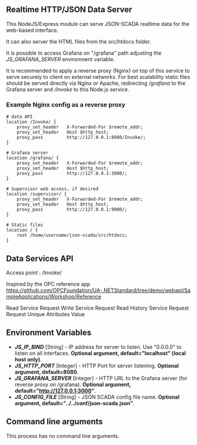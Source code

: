 ## Realtime HTTP/JSON Data Server

This NodeJS/Express module can serve JSON-SCADA realtime data for the web-based interface.

It can also server the HTML files from the src/htdocs folder.

It is possible to access Grafana on "/grafana" path adjusting the _JS_GRAFANA_SERVER_ environment variable.

It is recommended to apply a reverse proxy (Nginx) on top of this service to serve securely to client on external networks. For best scalability static files should be served directly via Nginx or Apache, redirecting _/grafana_ to the Grafana server and _/Invoke_ to this Node.js service.

### Example Nginx config as a reverse proxy

    # data API
    location /Invoke/ {
        proxy_set_header   X-Forwarded-For $remote_addr;
        proxy_set_header   Host $http_host;
        proxy_pass         http://127.0.0.1:8080/Invoke/;
    }

    # Grafana server
    location /grafana/ {
        proxy_set_header   X-Forwarded-For $remote_addr;
        proxy_set_header   Host $http_host;
        proxy_pass         http://127.0.0.1:3000/;
    }

    # Supervisor web access, if desired
    location /supervisor/ {
        proxy_set_header   X-Forwarded-For $remote_addr;
        proxy_set_header   Host $http_host;
        proxy_pass         http://127.0.0.1:9000/;
    }

    # Static files
    location / {
        root /home/username/json-scada/src/htdocs;
    }

## Data Services API

Access point : /Invoke/

Inspired by the OPC reference app https://github.com/OPCFoundation/UA-.NETStandard/tree/demo/webapi/SampleApplications/Workshop/Reference

Read Service Request
Write Service Request
Read History Service Request
Request Unique Attributes Value

## Environment Variables

* _**JS_IP_BIND**_ [String] - IP address for server to listen. Use "0.0.0.0" to listen on all interfaces. **Optional argument, default="localhost" (local host only)**.
* _**JS_HTTP_PORT**_ [Integer] - HTTP Port for server listening. **Optional argument, default=8080**.
* _**JS_GRAFANA_SERVER**_ [Integer] - HTTP URL to the Grafana server (for reverse proxy on /grafana). **Optional argument, default="http://127.0.0.1:3000"**.
* _**JS_CONFIG_FILE**_ [String] - JSON SCADA config file name. **Optional argument, default="../../conf/json-scada.json"**.

## Command line arguments

This process has no command line arguments.

